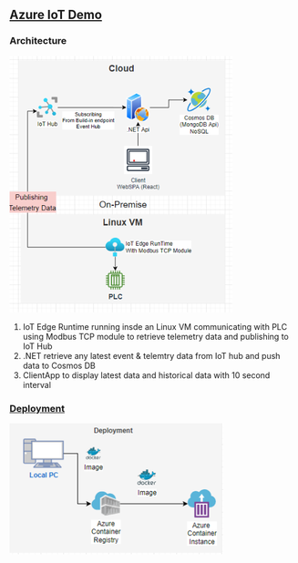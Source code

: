## <ins>Azure IoT Demo<ins>

### Architecture
<img height="450px" src="./AzureIoTWeb/docs/iot_architecture.png" alt="architecture"/>  

1. IoT Edge Runtime running insde an Linux VM 
communicating with PLC using Modbus TCP module to retrieve telemetry data and publishing to IoT Hub
2. .NET retrieve any latest event & telemtry data from IoT hub 
 and push data to Cosmos DB
3. ClientApp to display latest data and historical data with 10 second interval

### <ins>Deployment<ins>
<img height="230px" src="./AzureIoTWeb/docs/deployment.png" alt="architecture"/>  
